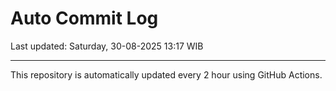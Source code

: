# Auto Commit Log

Last updated: Saturday, 30-08-2025 13:17 WIB

---

This repository is automatically updated every 2 hour using GitHub Actions.
